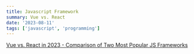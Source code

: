 ```yaml
---
title: Javascript Framework
summary: Vue vs. React
date: '2023-08-11'
tags: ['javascript', 'programming']
---
```


[Vue vs. React in 2023 - Comparison of Two Most Popular JS Frameworks](https://www.monterail.com/blog/vue-vs-react)